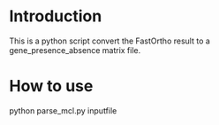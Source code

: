 # Introduction
This is a python script convert the FastOrtho result to a gene_presence_absence matrix file.
# How to use
python parse_mcl.py inputfile
